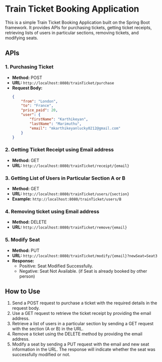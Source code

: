 # Train Ticket Booking Application

This is a simple Train Ticket Booking Application built on the Spring Boot framework. It provides APIs for purchasing tickets, getting ticket receipts, retrieving lists of users in particular sections, removing tickets, and modifying seats.

## APIs

### 1. Purchasing Ticket

- **Method:** POST
- **URL:** `http://localhost:8080/trainTicket/purchase`
- **Request Body:**
    ```json
    {
        "from": "London",
        "to": "France",
        "price_paid": 20,
        "user": {
            "firstName": "Karthikeyan",
            "lastName": "Marimuthu",
            "email": "mkarthikeyanlucky0212@gmail.com"
        }
    }
    ```

### 2. Getting Ticket Receipt using Email address

- **Method:** GET
- **URL:** `http://localhost:8080/trainTicket/receipt/{email}`

### 3. Getting List of Users in Particular Section A or B

- **Method:** GET
- **URL:** `http://localhost:8080/trainTicket/users/{section}`
- **Example:** `http://localhost:8080/trainTicket/users/B`

### 4. Removing ticket using Email address

- **Method:** DELETE
- **URL:** `http://localhost:8080/trainTicket/remove/{email}`

### 5. Modify Seat 

- **Method:** PUT
- **URL:** `http://localhost:8080/trainTicket/modify/{email}?newSeat=Seat3`
- **Response:** 
    - Positive: Seat Modified Successfully.
    - Negative: Seat Not Available. (if Seat is already booked by other person)

## How to Use

1. Send a POST request to purchase a ticket with the required details in the request body.
2. Use a GET request to retrieve the ticket receipt by providing the email address.
3. Retrieve a list of users in a particular section by sending a GET request with the section (A or B) in the URL.
4. Remove a ticket using the DELETE method by providing the email address.
5. Modify a seat by sending a PUT request with the email and new seat information in the URL. The response will indicate whether the seat was successfully modified or not.

